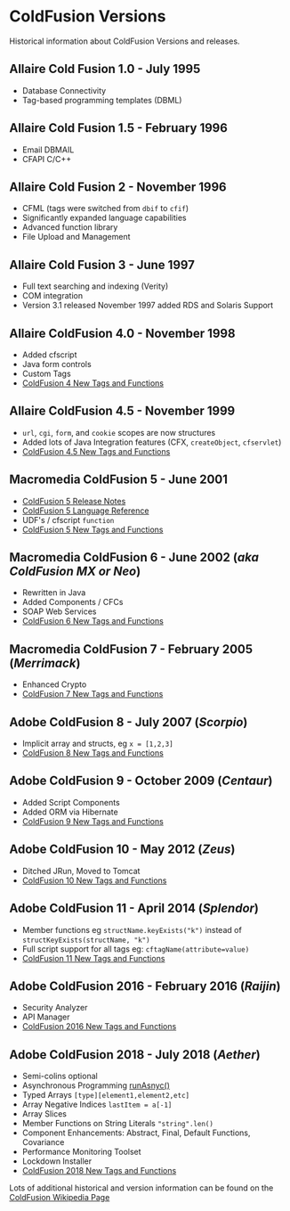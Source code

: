 # ColdFusion Versions

Historical information about ColdFusion Versions and releases.

## Allaire Cold Fusion 1.0 - July 1995
* Database Connectivity
* Tag-based programming templates (DBML)

## Allaire Cold Fusion 1.5 - February 1996
* Email DBMAIL
* CFAPI C/C++

## Allaire Cold Fusion 2 - November 1996
* CFML (tags were switched from `dbif` to `cfif`)
* Significantly expanded language capabilities
* Advanced function library
* File Upload and Management

## Allaire Cold Fusion 3 - June 1997
* Full text searching and indexing (Verity)
* COM integration
* Version 3.1 released November 1997 added RDS and Solaris Support

## Allaire ColdFusion 4.0 - November 1998

* Added cfscript
* Java form controls
* Custom Tags
* [ColdFusion 4 New Tags and Functions](/cf4)

## Allaire ColdFusion 4.5 - November 1999

* `url`, `cgi`, `form`, and `cookie` scopes are now structures
* Added lots of Java Integration features (CFX, `createObject`, `cfservlet`)
* [ColdFusion 4.5 New Tags and Functions](/cf45)

## Macromedia ColdFusion 5 - June 2001

* [ColdFusion 5 Release Notes](https://www.adobe.com/support/coldfusion/releasenotes/5/server/releasenotes_5.htm)
* [ColdFusion 5 Language Reference](http://download.macromedia.com/pub/documentation/en/coldfusion/5/cf5_cfml_ref.pdf)
* UDF's / cfscript `function`
* [ColdFusion 5 New Tags and Functions](/cf5) 

## Macromedia ColdFusion 6 - June 2002 (_aka ColdFusion MX or Neo_)

* Rewritten in Java
* Added Components / CFCs
* SOAP Web Services
* [ColdFusion 6 New Tags and Functions](/cf6) 

## Macromedia ColdFusion 7 - February 2005 (_Merrimack_)

* Enhanced Crypto
* [ColdFusion 7 New Tags and Functions](/cf7) 

## Adobe ColdFusion 8 - July 2007 (_Scorpio_)

* Implicit array and structs, eg `x = [1,2,3]`
* [ColdFusion 8 New Tags and Functions](/cf8) 

## Adobe ColdFusion 9 - October 2009 (_Centaur_)

* Added Script Components
* Added ORM via Hibernate
* [ColdFusion 9 New Tags and Functions](/cf9) 

## Adobe ColdFusion 10 - May 2012 (_Zeus_)

* Ditched JRun, Moved to Tomcat
* [ColdFusion 10 New Tags and Functions](/cf10) 

## Adobe ColdFusion 11 - April 2014 (_Splendor_)

* Member functions eg `structName.keyExists("k")` instead of `structKeyExists(structName, "k")`
* Full script support for all tags eg: `cftagName(attribute=value)`
* [ColdFusion 11 New Tags and Functions](/cf11) 

## Adobe ColdFusion 2016 - February 2016 (_Raijin_)

* Security Analyzer
* API Manager
* [ColdFusion 2016 New Tags and Functions](/cf2016) 

## Adobe ColdFusion 2018 - July 2018 (_Aether_)

* Semi-colins optional
* Asynchronous Programming [runAsnyc()](/runasync)
* Typed Arrays `[type][element1,element2,etc]`
* Array Negative Indices `lastItem = a[-1]`
* Array Slices
* Member Functions on String Literals `"string".len()`
* Component Enhancements: Abstract, Final, Default Functions, Covariance
* Performance Monitoring Toolset
* Lockdown Installer
* [ColdFusion 2018 New Tags and Functions](/cf2018) 


Lots of additional historical and version information can be found on the [ColdFusion Wikipedia Page](https://en.wikipedia.org/wiki/Adobe_ColdFusion)